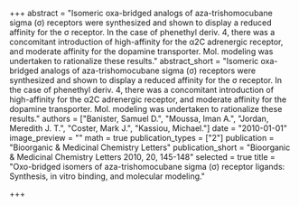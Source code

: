 +++
abstract = "Isomeric oxa-bridged analogs of aza-trishomocubane sigma (σ) receptors were synthesized and shown to display a reduced affinity for the σ receptor.  In the case of phenethyl deriv. 4, there was a concomitant introduction of high-affinity for the α2C adrenergic receptor, and moderate affinity for the dopamine transporter.  Mol. modeling was undertaken to rationalize these results."
abstract_short = "Isomeric oxa-bridged analogs of aza-trishomocubane sigma (σ) receptors were synthesized and shown to display a reduced affinity for the σ receptor.  In the case of phenethyl deriv. 4, there was a concomitant introduction of high-affinity for the α2C adrenergic receptor, and moderate affinity for the dopamine transporter.  Mol. modeling was undertaken to rationalize these results."
authors = ["Banister, Samuel D.", "Moussa, Iman A.", "Jordan, Meredith J. T.", "Coster, Mark J.", "Kassiou, Michael."]
date = "2010-01-01"
image_preview = ""
math = true
publication_types = ["2"]
publication = "Bioorganic & Medicinal Chemistry Letters"
publication_short = "Bioorganic & Medicinal Chemistry Letters 2010, 20, 145-148"
selected = true
title = "Oxo-bridged isomers of aza-trishomocubane sigma (σ) receptor ligands: Synthesis, in vitro binding, and molecular modeling."


+++